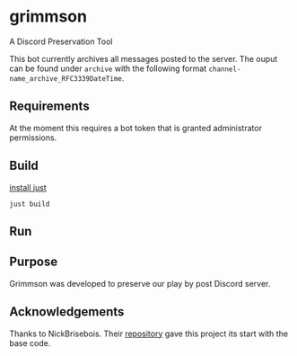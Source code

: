 # grimmson
A Discord Preservation Tool

This bot currently archives all messages posted to the server. The ouput can be found under `archive` with the following format
`channel-name_archive_RFC3339DateTime`.

## Requirements
At the moment this requires a bot token that is granted administrator permissions. 

## Build

[install just](https://just.systems/man/en/chapter_4.html)

`just build`

## Run 



## Purpose 
Grimmson was developed to preserve our play by post Discord server. 

## Acknowledgements

Thanks to NickBrisebois. Their [repository](https://github.com/NickBrisebois/DiscordServerMessageScraper) gave this project its start with the base code.
